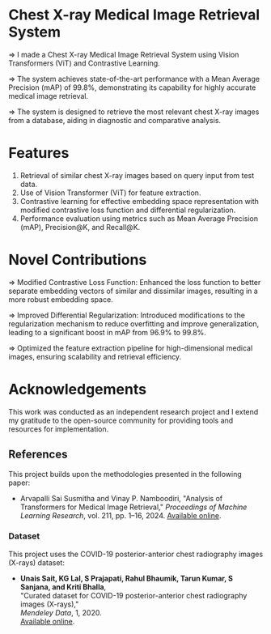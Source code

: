 # Chest X-ray Medical Image Retrieval System

=> I made a Chest X-ray Medical Image Retrieval System using Vision Transformers (ViT) and Contrastive Learning.

=> The system achieves state-of-the-art performance with a Mean Average Precision (mAP) of 99.8%, demonstrating 
its capability for highly accurate medical image retrieval.

=> The system is designed to retrieve the most relevant chest X-ray images from a database, aiding in
diagnostic and comparative analysis.

# Features
1. Retrieval of similar chest X-ray images based on query input from test data.
2. Use of Vision Transformer (ViT) for feature extraction.
3. Contrastive learning for effective embedding space representation with modified contrastive loss function and differential regularization.
4. Performance evaluation using metrics such as Mean Average Precision (mAP), Precision@K, and Recall@K.

# Novel Contributions

=> Modified Contrastive Loss Function: Enhanced the loss function to better separate embedding vectors of
similar and dissimilar images, resulting in a more robust embedding space.

=> Improved Differential Regularization: Introduced modifications to the regularization mechanism to reduce overfitting and improve
generalization, leading to a significant boost in mAP from 96.9% to 99.8%.

=> Optimized the feature extraction pipeline for high-dimensional medical images, ensuring scalability and retrieval efficiency.


# Acknowledgements
This work was conducted as an independent research project and I extend my
gratitude to the open-source community for providing tools and resources for implementation.

## References

This project builds upon the methodologies presented in the following paper:

- Arvapalli Sai Susmitha and Vinay P. Namboodiri, "Analysis of Transformers for Medical Image Retrieval," *Proceedings of Machine Learning Research*, vol. 211, pp. 1–16, 2024. [Available online](https://openreview.net/forum?id=7w5IHAybj3).

### Dataset

This project uses the COVID-19 posterior-anterior chest radiography images (X-rays) dataset:

- **Unais Sait, KG Lal, S Prajapati, Rahul Bhaumik, Tarun Kumar, S Sanjana, and Kriti Bhalla**,  
  "Curated dataset for COVID-19 posterior-anterior chest radiography images (X-rays),"  
  _Mendeley Data_, 1, 2020.  
  [Available online](https://data.mendeley.com/datasets/whateverlink).


